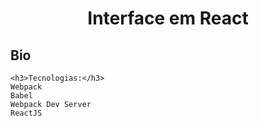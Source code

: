 <h1 align="center">Interface em React</h1>

## Bio

    <h3>Tecnologias:</h3>
    Webpack
    Babel
    Webpack Dev Server
    ReactJS